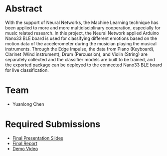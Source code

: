 # Abstract

With the support of Neural Networks, the Machine Learning technique has been applied to more and more multidisciplinary cooperation, especially for music related research. In this project, the Neural Network applied Arduino Nano33 BLE board is used for classifying different emotions based on the motion data of the accelerometer during the musician playing the musical instruments. Through the Edge Impulse, the data from Piano (Keyboard), Clarinet (Wind instrument), Drum (Percussion), and Violin (String) are separately collected and the classifier models are built to be trained, and the exported package can be deployed to the connected Nano33 BLE board for live classification.  

# Team

* Yuanlong Chen


# Required Submissions

* [Final Presentation Slides](https://docs.google.com/presentation/d/1xzd-4Lvj697t_955xlcXllmiTQB8dc0Xl4lTnfAXUJA/edit?usp=sharing)
* [Final Report](report.md)
* [Demo Video](https://drive.google.com/file/d/1UJw4sF4zUcUYsoU1NJBmmMxS5ZUQhkQN/view?usp=sharing)
